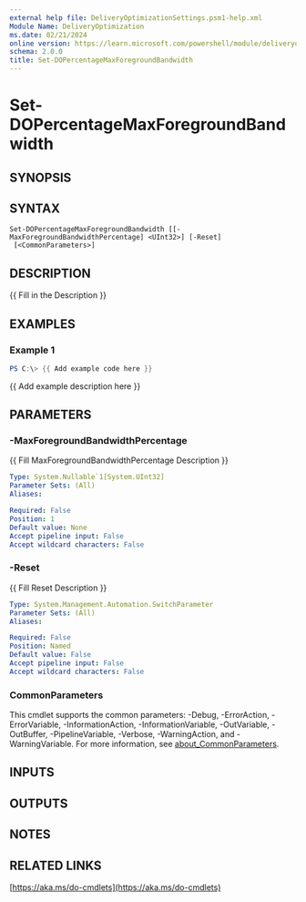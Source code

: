```yaml
---
external help file: DeliveryOptimizationSettings.psm1-help.xml
Module Name: DeliveryOptimization
ms.date: 02/21/2024
online version: https://learn.microsoft.com/powershell/module/deliveryoptimization/set-dopercentagemaxforegroundbandwidth?view=windowsserver2025-ps&wt.mc_id=ps-gethelp
schema: 2.0.0
title: Set-DOPercentageMaxForegroundBandwidth
---
```


# Set-DOPercentageMaxForegroundBandwidth

## SYNOPSIS

## SYNTAX

```
Set-DOPercentageMaxForegroundBandwidth [[-MaxForegroundBandwidthPercentage] <UInt32>] [-Reset]
 [<CommonParameters>]
```

## DESCRIPTION

{{ Fill in the Description }}

## EXAMPLES

### Example 1

```powershell
PS C:\> {{ Add example code here }}
```

{{ Add example description here }}

## PARAMETERS

### -MaxForegroundBandwidthPercentage

{{ Fill MaxForegroundBandwidthPercentage Description }}

```yaml
Type: System.Nullable`1[System.UInt32]
Parameter Sets: (All)
Aliases:

Required: False
Position: 1
Default value: None
Accept pipeline input: False
Accept wildcard characters: False
```

### -Reset

{{ Fill Reset Description }}

```yaml
Type: System.Management.Automation.SwitchParameter
Parameter Sets: (All)
Aliases:

Required: False
Position: Named
Default value: False
Accept pipeline input: False
Accept wildcard characters: False
```

### CommonParameters

This cmdlet supports the common parameters: -Debug, -ErrorAction, -ErrorVariable,
-InformationAction, -InformationVariable, -OutVariable, -OutBuffer, -PipelineVariable, -Verbose,
-WarningAction, and -WarningVariable. For more information, see
[about_CommonParameters](http://go.microsoft.com/fwlink/?LinkID=113216).

## INPUTS

## OUTPUTS

## NOTES

## RELATED LINKS

[https://aka.ms/do-cmdlets](https://aka.ms/do-cmdlets)
